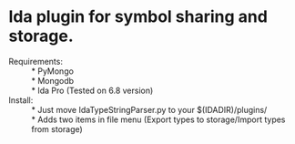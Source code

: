 Ida plugin for symbol sharing and storage.
===========================================
<dl>
<dt>Requirements:</dt>
<dd>* PyMongo</dd>
<dd>* Mongodb</dd>
<dd>* Ida Pro (Tested on 6.8 version)</dd>
<dt>Install:</dt>
<dd>* Just move IdaTypeStringParser.py to your $(IDADIR)/plugins/</dd>
<dd>* Adds two items in file menu (Export types to storage/Import types from storage)</dd>
</dl>
